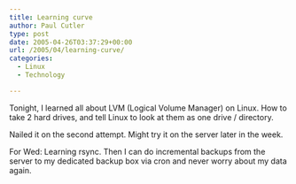 ```yaml
---
title: Learning curve
author: Paul Cutler
type: post
date: 2005-04-26T03:37:29+00:00
url: /2005/04/learning-curve/
categories:
  - Linux
  - Technology

---
```

Tonight, I learned all about LVM (Logical Volume Manager) on Linux. How to take 2 hard drives, and tell Linux to look at them as one drive / directory.

Nailed it on the second attempt. Might try it on the server later in the week.

For Wed: Learning rsync. Then I can do incremental backups from the server to my dedicated backup box via cron and never worry about my data again.